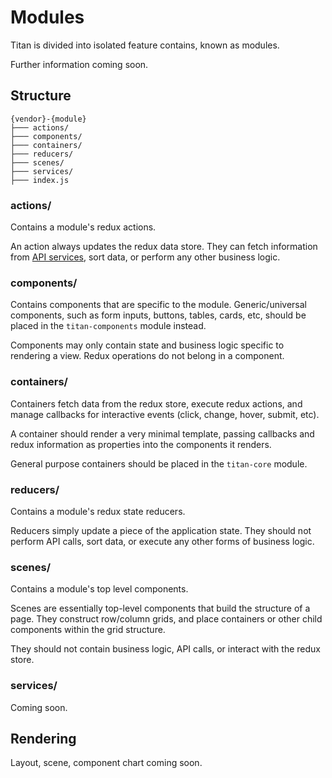 # Modules
Titan is divided into isolated feature contains, known as modules.

Further information coming soon.

## Structure
```
{vendor}-{module}
├─── actions/
├─── components/
├─── containers/
├─── reducers/
├─── scenes/
├─── services/
├─── index.js
```

### actions/
<a id="structure-actions"></a>
Contains a module's redux actions.

An action always updates the redux data store. They can fetch information from [API services](#structure-services), sort data, or perform any other business logic.

### components/
<a id="structure-components"></a>
Contains components that are specific to the module. Generic/universal components, such as form inputs, buttons, tables, cards, etc, should be placed in the `titan-components` module instead.

Components may only contain state and business logic specific to rendering a view. Redux operations do not belong in a component.

### containers/
<a id="structure-containers"></a>
Containers fetch data from the redux store, execute redux actions, and manage callbacks for interactive events (click, change, hover, submit, etc).

A container should render a very minimal template, passing callbacks and redux information as properties into the components it renders.

General purpose containers should be placed in the `titan-core` module.

### reducers/
<a id="structure-reducers"></a>
Contains a module's redux state reducers.

Reducers simply update a piece of the application state. They should not perform API calls, sort data, or execute any other forms of business logic.

### scenes/
<a id="structure-scenes"></a>
Contains a module's top level components.

Scenes are essentially top-level components that build the structure of a page. They construct row/column grids, and place containers or other child components within the grid structure.

They should not contain business logic, API calls, or interact with the redux store.

### services/
<a id="structure-services"></a>

Coming soon.


## Rendering
<a id="rendering"></a>

Layout, scene, component chart coming soon.